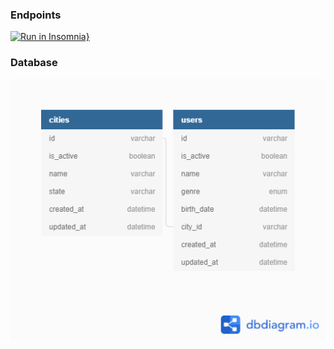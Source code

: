 ### Endpoints

[![Run in Insomnia}](https://insomnia.rest/images/run.svg)](https://insomnia.rest/run?label=c-uol&uri=https://github.com/fallying/c-uol/blob/main/endpoints.json)

### Database

![](.github/assets/er.png)
